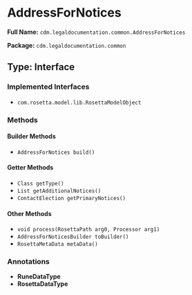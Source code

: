 # AddressForNotices

**Full Name:** `cdm.legaldocumentation.common.AddressForNotices`

**Package:** `cdm.legaldocumentation.common`

## Type: Interface

### Implemented Interfaces

- `com.rosetta.model.lib.RosettaModelObject`

### Methods

#### Builder Methods

- `AddressForNotices build()`

#### Getter Methods

- `Class getType()`
- `List getAdditionalNotices()`
- `ContactElection getPrimaryNotices()`

#### Other Methods

- `void process(RosettaPath arg0, Processor arg1)`
- `AddressForNoticesBuilder toBuilder()`
- `RosettaMetaData metaData()`

### Annotations

- **RuneDataType**
- **RosettaDataType**

